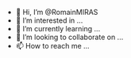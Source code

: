 - 👋 Hi, I’m @RomainMIRAS
- 👀 I’m interested in ...
- 🌱 I’m currently learning ...
- 💞️ I’m looking to collaborate on ...
- 📫 How to reach me ...

<!---
RomainMIRAS/RomainMIRAS is a ✨ special ✨ repository because its `README.md` (this file) appears on your GitHub profile.
You can click the Preview link to take a look at your changes.
--->
